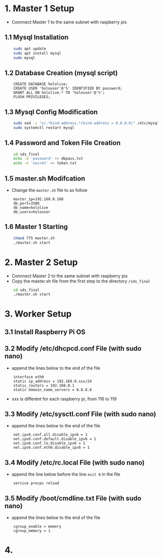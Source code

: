 # 1. Master 1 Setup
- Connnect Master 1 to the same subnet with raspberry pis
## 1.1 Mysql Installation
```bash
    sudo apt update
    sudo apt install mysql
    sudo mysql
```
## 1.2 Database Creation (mysql script)
```
    CREATE DATABASE hololive;
    CREATE USER 'holouser'@'%' IDENTIFIED BY password;
    GRANT ALL ON hololive.* TO 'holouser'@'%';
    FLUSH PRIVILEGES;
```
## 1.3 Mysql Config Modification
```bash
    sudo sed -i "s/.*bind-address.*/bind-address = 0.0.0.0/" /etc/mysql/mysql.conf.d/mysqld.cnf
    sudo systemctl restart mysql
```
## 1.4 Password and Token File Creation
```bash
    cd sds_final
    echo -e 'password' >> dbpass.txt
    echo -e 'secret' >> token.txt
```
## 1.5 master.sh Modifcation
- Change the ```master.sh``` file to as follow
```
    master_ip=192.168.0.108
    db_port=3306
    db_name=hololive
    db_users=holouser
```
## 1.6 Master 1 Starting
```bash
    chmod 775 master.sh
    ./master.sh start
```

# 2. Master 2 Setup
- Connnect Master 2 to the same subnet with raspberry pis
- Copy the master.sh file from the first step to the directory ```/sds_final```
```bash
    cd sds_final
    ./master.sh start
```

# 3. Worker Setup
## 3.1 Install Raspberry Pi OS
## 3.2 Modify /etc/dhcpcd.conf File (with sudo nano)
- append the lines below to the end of the file
``` 
    interface eth0
    static ip_address = 192.168.0.xxx/24
    static_routers = 192.168.0.1
    static domain_name_servers = 8.8.8.8
```
- xxx is different for each raspberry pi, from 116 to 119
## 3.3 Modify /etc/sysctl.conf File (with sudo nano)
- append the lines below to the end of the file
``` 
    net.ipv6.conf.all.disable_ipv6 = 1
    net.ipv6.conf.default.disable_ipv6 = 1
    net.ipv6.conf.lo.disable_ipv6 = 1
    net.ipv6.conf.eth0.disable_ipv6 = 1
```

## 3.4 Modify /etc/rc.local File (with sudo nano)
- append the line below before the line ```exit 0``` in the file
``` 
    service procps reload
```

## 3.5 Modify /boot/cmdline.txt File (with sudo nano)
- append the lines below to the end of the file
``` 
    cgroup_enable = memory
    cgroup_memory = 1
```

# 4.